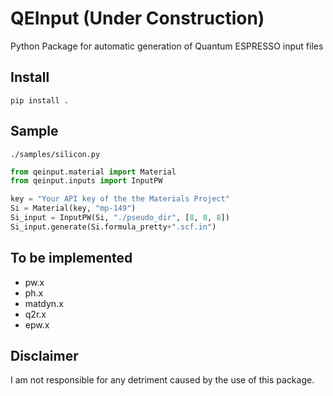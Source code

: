 # QEInput (Under Construction)
Python Package for automatic generation of Quantum ESPRESSO input files
## Install
```Shell
pip install .
```

## Sample
`./samples/silicon.py`
```Python
from qeinput.material import Material
from qeinput.inputs import InputPW

key = "Your API key of the the Materials Project"
Si = Material(key, "mp-149")
Si_input = InputPW(Si, "./pseudo_dir", [8, 8, 8])
Si_input.generate(Si.formula_pretty+".scf.in")
```

## To be implemented
- pw.x
- ph.x
- matdyn.x
- q2r.x
- epw.x

## Disclaimer
I am not responsible for any detriment caused by the use of this package.
